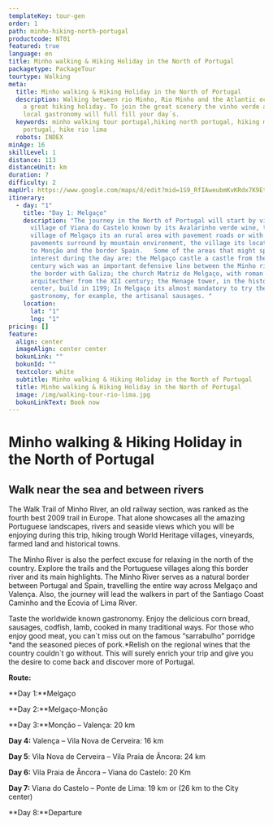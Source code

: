 ```yaml
---
templateKey: tour-gen
order: 1
path: minho-hiking-north-portugal
productcode: NT01
featured: true
language: en
title: Minho walking & Hiking Holiday in the North of Portugal
packagetype: PackageTour
tourtype: Walking
meta:
  title: Minho walking & Hiking Holiday in the North of Portugal
  description: Walking between rio Minho, Rio Minho and the Atlantic ocean will be
    a great hiking holiday. To join the great scenery the vinho verde and the
    local gastronomy will full fill your day´s.
  keywords: minho walking tour portugal,hiking north portugal, hiking minho river
    portugal, hike rio lima
  robots: INDEX
minAge: 16
skillLevel: 1
distance: 113
distanceUnit: km
duration: 7
difficulty: 2
mapUrl: https://www.google.com/maps/d/edit?mid=1S9_RfIAweubmKvKRdx7K9EtaIJSnrEx5
itinerary:
  - day: "1"
    title: "Day 1: Melgaço"
    description: "The journey in the North of Portugal will start by visiting the
      village of Viana do Castelo known by its Avalarinho verde wine, the
      village of Melgaço its an rural area with pavement roads or with stone
      pavements surround by mountain environment, the village its located near
      to Monção and the border Spain.   Some of the areas that might spark your
      interest during the day are: the Melgaço castle a castle from the XII
      century wich was an important defensive line between the Minho river and
      the border with Galiza; the church Matriz de Melgaço, with roman
      arquitecther from the XII century; the Menage tower, in the historical
      center, build in 1199; In Melgaço its almost mandatory to try the minho´s
      gastronomy, for example, the artisanal sausages. "
    location:
      lat: "1"
      lng: "1"
pricing: []
feature:
  align: center
  imageAlign: center center
  bokunLink: ""
  bokunId: ""
  textcolor: white
  subtitle: Minho walking & Hiking Holiday in the North of Portugal
  title: Minho walking & Hiking Holiday in the North of Portugal
  image: /img/walking-tour-rio-lima.jpg
  bokunLinkText: Book now
---
```

# **Minho walking & Hiking Holiday in the North of Portugal**

## Walk near the sea and between rivers


The Walk Trail of Minho River, an old railway section, was ranked as the fourth best 2009 trail in Europe. That alone showcases all the amazing Portuguese landscapes, rivers and seaside views which you will be enjoying during this trip, hiking trough World Heritage villages, vineyards, farmed land and historical towns.

The Minho River is also the perfect excuse for relaxing in the north of the country. Explore the trails and the Portuguese villages along this border river and its main highlights. The Minho River serves as a natural border between Portugal and Spain, travelling the entire way across Melgaço and Valença. Also, the journey will lead the walkers in part of the Santiago Coast Caminho and the Ecovia of Lima River.

Taste the worldwide known gastronomy. Enjoy the delicious corn bread, sausages, codfish, lamb, cooked in many traditional ways. For those who enjoy good meat, you can´t miss out on the famous “sarrabulho” porridge *and the seasoned pieces of pork.*Relish on the regional wines that the country couldn´t go without. This will surely enrich your trip and give you the desire to come back and discover more of Portugal.



**Route:**

**Day 1:**Melgaço

**Day 2:**Melgaço-Monção

**Day 3:**Monção – Valença: 20 km

**Day 4:** Valença – Vila Nova de Cerveira: 16 km

**Day 5**: Vila Nova de Cerveira – Vila Praia de Âncora: 24 km

**Day 6:** Vila Praia de Âncora – Viana do Castelo: 20 Km

**Day 7:** Viana do Castelo – Ponte de Lima: 19 km or (26 km to the City center)

**Day 8:**Departure